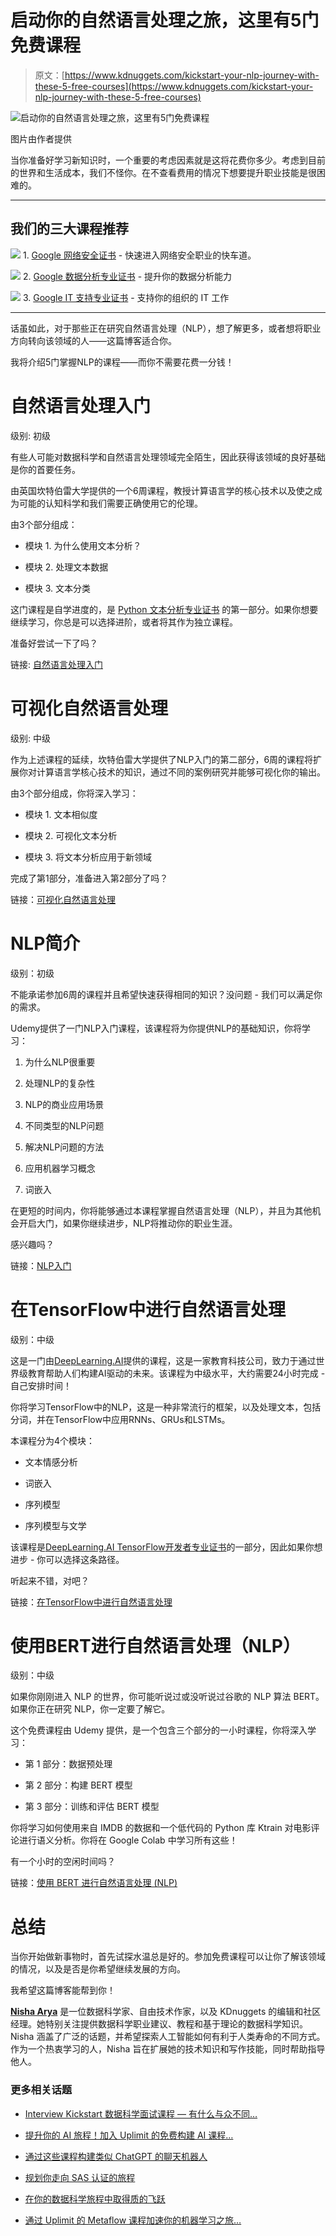 # 启动你的自然语言处理之旅，这里有5门免费课程

> 原文：[https://www.kdnuggets.com/kickstart-your-nlp-journey-with-these-5-free-courses](https://www.kdnuggets.com/kickstart-your-nlp-journey-with-these-5-free-courses)

![启动你的自然语言处理之旅，这里有5门免费课程](../Images/16f324551d10f9f989f60200091c144a.png)

图片由作者提供

当你准备好学习新知识时，一个重要的考虑因素就是这将花费你多少。考虑到目前的世界和生活成本，我们不怪你。在不查看费用的情况下想要提升职业技能是很困难的。

* * *

## 我们的三大课程推荐

![](../Images/0244c01ba9267c002ef39d4907e0b8fb.png) 1\. [Google 网络安全证书](https://www.kdnuggets.com/google-cybersecurity) - 快速进入网络安全职业的快车道。

![](../Images/e225c49c3c91745821c8c0368bf04711.png) 2\. [Google 数据分析专业证书](https://www.kdnuggets.com/google-data-analytics) - 提升你的数据分析能力

![](../Images/0244c01ba9267c002ef39d4907e0b8fb.png) 3\. [Google IT 支持专业证书](https://www.kdnuggets.com/google-itsupport) - 支持你的组织的 IT 工作

* * *

话虽如此，对于那些正在研究自然语言处理（NLP），想了解更多，或者想将职业方向转向该领域的人——这篇博客适合你。

我将介绍5门掌握NLP的课程——而你不需要花费一分钱！

# 自然语言处理入门

级别: 初级

有些人可能对数据科学和自然语言处理领域完全陌生，因此获得该领域的良好基础是你的首要任务。

由英国坎特伯雷大学提供的一个6周课程，教授计算语言学的核心技术以及使之成为可能的认知科学和我们需要正确使用它的伦理。

由3个部分组成：

+   模块 1\. 为什么使用文本分析？

+   模块 2\. 处理文本数据

+   模块 3\. 文本分类

这门课程是自学进度的，是 [Python 文本分析专业证书](https://www.edx.org/certificates/professional-certificate/ucx-text-analytics-with-python) 的第一部分。如果你想要继续学习，你总是可以选择进阶，或者将其作为独立课程。

准备好尝试一下了吗？

链接: [自然语言处理入门](https://www.edx.org/learn/data-mining/university-of-canterbury-text-analytics-1-introduction-to-natural-language-processing?index=product&queryID=16b4bfb070861abc4f3815f0089157d8&position=2&results_level=first-level-results&term=NLP&objectID=course-842e5d65-c006-4982-a8b0-4a1a75cfdb69&campaign=Text+Analytics+1%3A+Introduction+to+Natural+Language+Processing&source=edX&product_category=course&placement_url=https%3A%2F%2Fwww.edx.org%2Fsearch)

# 可视化自然语言处理

级别: 中级

作为上述课程的延续，坎特伯雷大学提供了NLP入门的第二部分，6周的课程将扩展你对计算语言学核心技术的知识，通过不同的案例研究并能够可视化你的输出。

由3个部分组成，你将深入学习：

+   模块 1\. 文本相似度

+   模块 2\. 可视化文本分析

+   模块 3\. 将文本分析应用于新领域

完成了第1部分，准备进入第2部分了吗？

链接：[可视化自然语言处理](https://www.edx.org/learn/natural-language-processing/university-of-canterbury-text-analytics-2-visualizing-natural-language-processing?index=product&queryID=7f22ce543b6a357178d036190deec6b5&position=1&results_level=first-level-results&term=Text+Analytics+2%3A+Visualizing+Natural+Language+Processing&objectID=course-d892e1f4-f191-4c7c-bdbe-60c2791fed55&campaign=Text+Analytics+2%3A+Visualizing+Natural+Language+Processing&source=edX&product_category=course&placement_url=https%3A%2F%2Fwww.edx.org%2Fsearch)

# NLP简介

级别：初级

不能承诺参加6周的课程并且希望快速获得相同的知识？没问题 - 我们可以满足你的需求。

Udemy提供了一门NLP入门课程，该课程将为你提供NLP的基础知识，你将学习：

1.  为什么NLP很重要

1.  处理NLP的复杂性

1.  NLP的商业应用场景

1.  不同类型的NLP问题

1.  解决NLP问题的方法

1.  应用机器学习概念

1.  词嵌入

在更短的时间内，你将能够通过本课程掌握自然语言处理（NLP），并且为其他机会开启大门，如果你继续进步，NLP将推动你的职业生涯。

感兴趣吗？

链接：[NLP入门](https://www.udemy.com/course/introduction-to-nlp-b/)

# 在TensorFlow中进行自然语言处理

级别：中级

这是一门由[DeepLearning.AI](https://www.deeplearning.ai/)提供的课程，这是一家教育科技公司，致力于通过世界级教育帮助人们构建AI驱动的未来。该课程为中级水平，大约需要24小时完成 - 自己安排时间！

你将学习TensorFlow中的NLP，这是一种非常流行的框架，以及处理文本，包括分词，并在TensorFlow中应用RNNs、GRUs和LSTMs。

本课程分为4个模块：

+   文本情感分析

+   词嵌入

+   序列模型

+   序列模型与文学

该课程是[DeepLearning.AI TensorFlow开发者专业证书](https://www.coursera.org/professional-certificates/tensorflow-in-practice)的一部分，因此如果你想进步 - 你可以选择这条路径。

听起来不错，对吧？

链接：[在TensorFlow中进行自然语言处理](https://www.coursera.org/learn/natural-language-processing-tensorflow#outcomes)

# 使用BERT进行自然语言处理（NLP）

级别：中级

如果你刚刚进入 NLP 的世界，你可能听说过或没听说过谷歌的 NLP 算法 BERT。如果你正在研究 NLP，你一定要了解它。

这个免费课程由 Udemy 提供，是一个包含三个部分的一小时课程，你将深入学习：

+   第 1 部分：数据预处理

+   第 2 部分：构建 BERT 模型

+   第 3 部分：训练和评估 BERT 模型

你将学习如何使用来自 IMDB 的数据和一个低代码的 Python 库 Ktrain 对电影评论进行语义分析。你将在 Google Colab 中学习所有这些！

有一个小时的空闲时间吗？

链接：[使用 BERT 进行自然语言处理 (NLP)](https://www.udemy.com/course/natural-language-processing-with-bert/)

# 总结

当你开始做新事物时，首先试探水温总是好的。参加免费课程可以让你了解该领域的情况，以及是否是你希望继续发展的方向。

我希望这篇博客能帮到你！

[](https://www.linkedin.com/in/nisha-arya-ahmed/)****[Nisha Arya](https://www.linkedin.com/in/nisha-arya-ahmed/)**** 是一位数据科学家、自由技术作家，以及 KDnuggets 的编辑和社区经理。她特别关注提供数据科学职业建议、教程和基于理论的数据科学知识。Nisha 涵盖了广泛的话题，并希望探索人工智能如何有利于人类寿命的不同方式。作为一个热衷学习的人，Nisha 旨在扩展她的技术知识和写作技能，同时帮助指导他人。

### 更多相关话题

+   [Interview Kickstart 数据科学面试课程 — 有什么与众不同…](https://www.kdnuggets.com/2022/10/interview-kickstart-data-science-interview-course-makes-different.html)

+   [提升你的 AI 旅程！加入 Uplimit 的免费构建 AI 课程…](https://www.kdnuggets.com/2024/01/uplimit-supercharge-your-ai-journey-openai-course)

+   [通过这些课程构建类似 ChatGPT 的聊天机器人](https://www.kdnuggets.com/2023/05/build-chatgptlike-chatbot-courses.html)

+   [规划你走向 SAS 认证的旅程](https://www.kdnuggets.com/2022/11/sas-map-journey-towards-sas-certification.html)

+   [在你的数据科学旅程中取得质的飞跃](https://www.kdnuggets.com/2023/02/make-quantum-leaps-data-science-journey.html)

+   [通过 Uplimit 的 Metaflow 课程加速你的机器学习之旅…](https://www.kdnuggets.com/2023/10/uplimit-accelerate-your-machine-learning-journey-metaflow-mastery-course)
